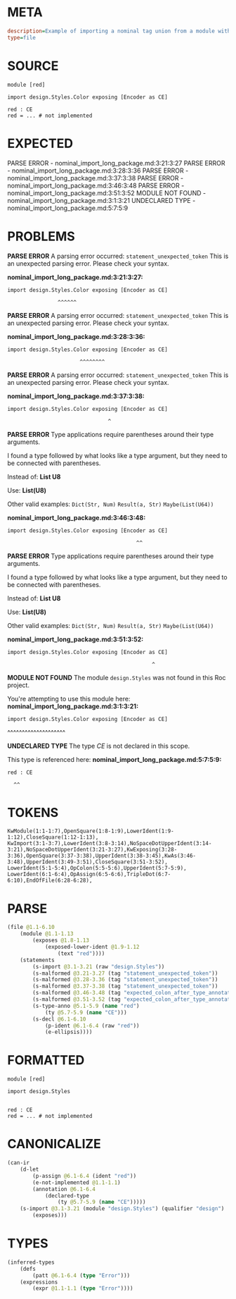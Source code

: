 # META
~~~ini
description=Example of importing a nominal tag union from a module within a package, and renaming it using `as`
type=file
~~~
# SOURCE
~~~roc
module [red]

import design.Styles.Color exposing [Encoder as CE]

red : CE
red = ... # not implemented
~~~
# EXPECTED
PARSE ERROR - nominal_import_long_package.md:3:21:3:27
PARSE ERROR - nominal_import_long_package.md:3:28:3:36
PARSE ERROR - nominal_import_long_package.md:3:37:3:38
PARSE ERROR - nominal_import_long_package.md:3:46:3:48
PARSE ERROR - nominal_import_long_package.md:3:51:3:52
MODULE NOT FOUND - nominal_import_long_package.md:3:1:3:21
UNDECLARED TYPE - nominal_import_long_package.md:5:7:5:9
# PROBLEMS
**PARSE ERROR**
A parsing error occurred: `statement_unexpected_token`
This is an unexpected parsing error. Please check your syntax.

**nominal_import_long_package.md:3:21:3:27:**
```roc
import design.Styles.Color exposing [Encoder as CE]
```
                    ^^^^^^


**PARSE ERROR**
A parsing error occurred: `statement_unexpected_token`
This is an unexpected parsing error. Please check your syntax.

**nominal_import_long_package.md:3:28:3:36:**
```roc
import design.Styles.Color exposing [Encoder as CE]
```
                           ^^^^^^^^


**PARSE ERROR**
A parsing error occurred: `statement_unexpected_token`
This is an unexpected parsing error. Please check your syntax.

**nominal_import_long_package.md:3:37:3:38:**
```roc
import design.Styles.Color exposing [Encoder as CE]
```
                                    ^


**PARSE ERROR**
Type applications require parentheses around their type arguments.

I found a type followed by what looks like a type argument, but they need to be connected with parentheses.

Instead of:
    **List U8**

Use:
    **List(U8)**

Other valid examples:
    `Dict(Str, Num)`
    `Result(a, Str)`
    `Maybe(List(U64))`

**nominal_import_long_package.md:3:46:3:48:**
```roc
import design.Styles.Color exposing [Encoder as CE]
```
                                             ^^


**PARSE ERROR**
Type applications require parentheses around their type arguments.

I found a type followed by what looks like a type argument, but they need to be connected with parentheses.

Instead of:
    **List U8**

Use:
    **List(U8)**

Other valid examples:
    `Dict(Str, Num)`
    `Result(a, Str)`
    `Maybe(List(U64))`

**nominal_import_long_package.md:3:51:3:52:**
```roc
import design.Styles.Color exposing [Encoder as CE]
```
                                                  ^


**MODULE NOT FOUND**
The module `design.Styles` was not found in this Roc project.

You're attempting to use this module here:
**nominal_import_long_package.md:3:1:3:21:**
```roc
import design.Styles.Color exposing [Encoder as CE]
```
^^^^^^^^^^^^^^^^^^^^


**UNDECLARED TYPE**
The type _CE_ is not declared in this scope.

This type is referenced here:
**nominal_import_long_package.md:5:7:5:9:**
```roc
red : CE
```
      ^^


# TOKENS
~~~zig
KwModule(1:1-1:7),OpenSquare(1:8-1:9),LowerIdent(1:9-1:12),CloseSquare(1:12-1:13),
KwImport(3:1-3:7),LowerIdent(3:8-3:14),NoSpaceDotUpperIdent(3:14-3:21),NoSpaceDotUpperIdent(3:21-3:27),KwExposing(3:28-3:36),OpenSquare(3:37-3:38),UpperIdent(3:38-3:45),KwAs(3:46-3:48),UpperIdent(3:49-3:51),CloseSquare(3:51-3:52),
LowerIdent(5:1-5:4),OpColon(5:5-5:6),UpperIdent(5:7-5:9),
LowerIdent(6:1-6:4),OpAssign(6:5-6:6),TripleDot(6:7-6:10),EndOfFile(6:28-6:28),
~~~
# PARSE
~~~clojure
(file @1.1-6.10
	(module @1.1-1.13
		(exposes @1.8-1.13
			(exposed-lower-ident @1.9-1.12
				(text "red"))))
	(statements
		(s-import @3.1-3.21 (raw "design.Styles"))
		(s-malformed @3.21-3.27 (tag "statement_unexpected_token"))
		(s-malformed @3.28-3.36 (tag "statement_unexpected_token"))
		(s-malformed @3.37-3.38 (tag "statement_unexpected_token"))
		(s-malformed @3.46-3.48 (tag "expected_colon_after_type_annotation"))
		(s-malformed @3.51-3.52 (tag "expected_colon_after_type_annotation"))
		(s-type-anno @5.1-5.9 (name "red")
			(ty @5.7-5.9 (name "CE")))
		(s-decl @6.1-6.10
			(p-ident @6.1-6.4 (raw "red"))
			(e-ellipsis))))
~~~
# FORMATTED
~~~roc
module [red]

import design.Styles


red : CE
red = ... # not implemented

~~~
# CANONICALIZE
~~~clojure
(can-ir
	(d-let
		(p-assign @6.1-6.4 (ident "red"))
		(e-not-implemented @1.1-1.1)
		(annotation @6.1-6.4
			(declared-type
				(ty @5.7-5.9 (name "CE")))))
	(s-import @3.1-3.21 (module "design.Styles") (qualifier "design")
		(exposes)))
~~~
# TYPES
~~~clojure
(inferred-types
	(defs
		(patt @6.1-6.4 (type "Error")))
	(expressions
		(expr @1.1-1.1 (type "Error"))))
~~~
